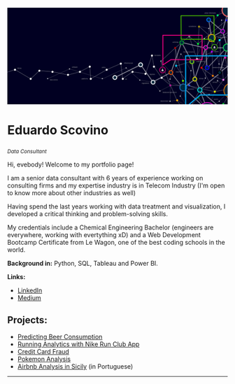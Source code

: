 <p align="center">
  <img src="banner.png" >
</p>

# Eduardo Scovino
<sub>*Data Consultant*</sub>

Hi, evebody! Welcome to my portfolio page!

I am a senior data consultant with 6 years of experience working on consulting firms and my expertise industry is in Telecom Industry (I'm open to know more about other industries as well)

Having spend the last years working with data treatment and visualization, I developed a critical thinking and problem-solving skills.

My credentials include a Chemical Engineering Bachelor (engineers are everywhere, working with evertything xD) and a Web Development Bootcamp Certificate from Le Wagon, one of the best coding schools in the world.

**Background in:** Python, SQL, Tableau and Power BI.

**Links:**
* [LinkedIn](https://https://www.linkedin.com/in/eduardo-scovino-943461b8/)
* [Medium](https://medium.com/@eduardoscovino)

## Projects:
* [Predicting Beer Consumption](https://github.com/eduardoscovino/beer_consumption)
* [Running Analytics with Nike Run Club App](https://github.com/eduardoscovino/running-analytics)
* [Credit Card Fraud](https://github.com/eduardoscovino/credit-card-fraud)
* [Pokemon Analysis](https://github.com/eduardoscovino/Pokemon-analysis)
* [Airbnb Analysis in Sicily](https://github.com/eduardoscovino/Airbnb-data-analysis-sicilia) (in Portuguese)
---
